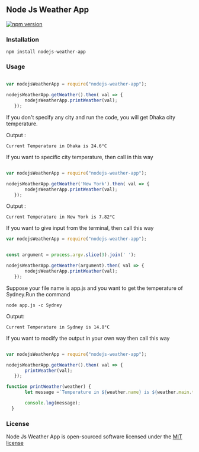 
## Node Js Weather App

[![npm version](https://badge.fury.io/js/nodejs-weather-app.svg)](https://badge.fury.io/js/nodejs-weather-app)

### Installation

```
npm install nodejs-weather-app

```


### Usage

``` js

var nodejsWeatherApp = require("nodejs-weather-app");

nodejsWeatherApp.getWeather().then( val => {
       nodejsWeatherApp.printWeather(val);
   });

```

If you don't specify any city and run the code, you will get Dhaka city temperature.

Output :

```
Current Temperature in Dhaka is 24.6°C

```

If you want to specific city temperature, then call in this way 

``` js

var nodejsWeatherApp = require("nodejs-weather-app");

nodejsWeatherApp.getWeather('New York').then( val => {
       nodejsWeatherApp.printWeather(val);
   });

```

Output :

```
Current Temperature in New York is 7.82°C

```

If you want to give input from the terminal, then call this way

``` js
var nodejsWeatherApp = require("nodejs-weather-app");


const argument = process.argv.slice(3).join(' ');

nodejsWeatherApp.getWeather(argument).then( val => {
       nodejsWeatherApp.printWeather(val);
   });

```

Suppose your file name is app.js and you want to get the temperature of Sydney.Run the command

```
node app.js -c Sydney

```

Output:

``` 
Current Temperature in Sydney is 14.8°C

```

If you want to modify the output in your own way then call this way

``` js

var nodejsWeatherApp = require("nodejs-weather-app");

nodejsWeatherApp.getWeather().then( val => {
       printWeather(val);
   });

function printWeather(weather) {
       let message =`Temperature in ${weather.name} is ${weather.main.temp}°C`;

       console.log(message);
  }

```


### License

Node Js Weather App is open-sourced software licensed under the [MIT license](http://opensource.org/licenses/MIT)

